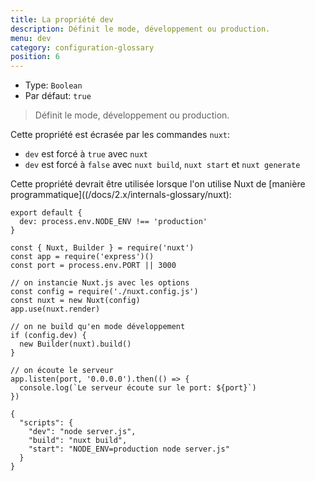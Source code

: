 ```yaml
---
title: La propriété dev
description: Définit le mode, développement ou production.
menu: dev
category: configuration-glossary
position: 6
---
```


- Type: `Boolean`
- Par défaut: `true`

> Définit le mode, développement ou production.

Cette propriété est écrasée par les commandes `nuxt`:

- `dev` est forcé à `true` avec `nuxt`
- `dev` est forcé à `false` avec `nuxt build`, `nuxt start` et `nuxt generate`

Cette propriété devrait être utilisée lorsque l'on utilise Nuxt de [manière programmatique]((/docs/2.x/internals-glossary/nuxt):

```js{}[nuxt.config.js]
export default {
  dev: process.env.NODE_ENV !== 'production'
}
```

```js{}[server.js]
const { Nuxt, Builder } = require('nuxt')
const app = require('express')()
const port = process.env.PORT || 3000

// on instancie Nuxt.js avec les options
const config = require('./nuxt.config.js')
const nuxt = new Nuxt(config)
app.use(nuxt.render)

// on ne build qu'en mode développement
if (config.dev) {
  new Builder(nuxt).build()
}

// on écoute le serveur
app.listen(port, '0.0.0.0').then(() => {
  console.log(`Le serveur écoute sur le port: ${port}`)
})
```

```json{}[package.json]
{
  "scripts": {
    "dev": "node server.js",
    "build": "nuxt build",
    "start": "NODE_ENV=production node server.js"
  }
}
```
